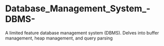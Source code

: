 # Database_Management_System_-DBMS-
A limited feature database management system (DBMS). Delves into buffer management, heap management, and query parsing
